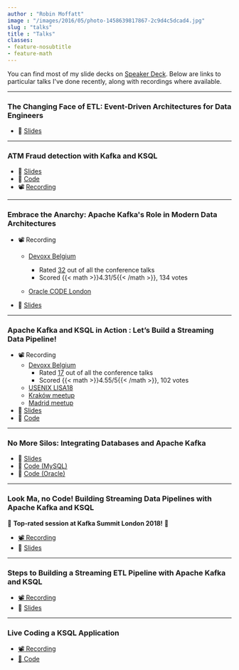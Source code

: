 ```yaml
---
author : "Robin Moffatt"
image : "/images/2016/05/photo-1458639817867-2c9d4c5dcad4.jpg"
slug : "talks"
title : "Talks"
classes:
- feature-nosubtitle
- feature-math
---
```


You can find most of my slide decks on [Speaker Deck](https://speakerdeck.com/rmoff/). Below are links to particular talks I've done recently, along with recordings where available. 

---

### The Changing Face of ETL: Event-Driven Architectures for Data Engineers

* 📖 [Slides](https://speakerdeck.com/rmoff/the-changing-face-of-etl-event-driven-architectures-for-data-engineers)

---

### ATM Fraud detection with Kafka and KSQL

* 📖 [Slides](https://speakerdeck.com/rmoff/atm-fraud-detection-with-kafka-and-ksql)
* 👾 [Code](https://github.com/confluentinc/demo-scene/blob/master/ksql-atm-fraud-detection/ksql-atm-fraud-detection-README.adoc)
* 📽 [Recording](https://www.confluent.io/online-talks/atm-fraud-detection-with-apache-kafka-and-ksql)

--- 

### Embrace the Anarchy: Apache Kafka's Role in Modern Data Architectures

* 📽 Recording
  * [Devoxx Belgium](https://www.youtube.com/watch?v=bapHWhtf6fE)
     * Rated [32](https://twitter.com/Devoxx/status/1064452715034669056) out of all the conference talks 
     * Scored {{< math >}}4.31/5{{< /math >}}, 134 votes

  * [Oracle CODE London](https://www.youtube.com/watch?v=Y5qeKmL5xMg)
* 📖 [Slides](https://speakerdeck.com/rmoff/embrace-the-anarchy-apache-kafkas-role-in-modern-data-architectures)

--- 

### Apache Kafka and KSQL in Action : Let’s Build a Streaming Data Pipeline!

* 📽 Recording 
  * [Devoxx Belgium](https://www.youtube.com/watch?v=RJtEacDX4Oc)
     * Rated [17](https://twitter.com/Devoxx/status/1064452715034669056) out of all the conference talks
     * Scored {{< math >}}4.55/5{{< /math >}}, 102 votes
  * [USENIX LISA18](https://www.youtube.com/watch?v=FD2z3bdN1Jw)
  * [Kraków meetup](https://www.youtube.com/watch?v=hZE409e1tlg&feature=youtu.be)
  * [Madrid meetup](https://www.youtube.com/watch?v=SvaMFCT_6GI)
* 📖 [Slides](https://speakerdeck.com/rmoff/apache-kafka-and-ksql-in-action-lets-build-a-streaming-data-pipeline)
* 👾 [Code](https://github.com/confluentinc/demo-scene/blob/master/mysql-debezium-ksql-elasticsearch/)

--- 

### No More Silos: Integrating Databases and Apache Kafka

* 📖 [Slides](https://speakerdeck.com/rmoff/no-more-silos-integrating-databases-and-apache-kafka)
* 👾 [Code (MySQL)](https://github.com/confluentinc/demo-scene/tree/master/no-more-silos-mysql)
* 👾 [Code (Oracle)](https://github.com/confluentinc/demo-scene/tree/master/no-more-silos-oracle)

--- 

### Look Ma, no Code! Building Streaming Data Pipelines with Apache Kafka and KSQL

🥇 **Top-rated session at Kafka Summit London 2018!** 🥇

* [📽 Recording](https://www.confluent.io/kafka-summit-london18/look-ma-no-code-building-streaming-data-pipelines-with-apache-kafka-and-ksql)
* 📖 [Slides](https://www.confluent.io/kafka-summit-london18/look-ma-no-code-building-streaming-data-pipelines-with-apache-kafka-and-ksql)

---

### Steps to Building a Streaming ETL Pipeline with Apache Kafka and KSQL

* [📽 Recording](https://videos.confluent.io/watch/4cVXUQ2jCLgJNmg4kjCRqo)
* 📖 [Slides](https://www.slideshare.net/ConfluentInc/steps-to-building-a-streaming-etl-pipeline-with-apache-kafka-and-ksql)

---

### Live Coding a KSQL Application

* [📽 Recording](https://videos.confluent.io/watch/m1LpiDwQo4Vvd4YHWKcszs)
* [📝 Code](https://gist.github.com/rmoff/7efa882dfd808dbab4eb7b8e6f9eda16)


